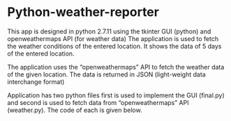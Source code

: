 # Python-weather-reporter
This app is designed in python 2.7.11 using the tkinter GUI (python) and openweathermaps API (for weather data)
The application is used to fetch the weather conditions of the entered location. It shows the data of 5 days of the entered location.

The application uses the “openweathermaps” API to fetch the weather data of the given location. The data is returned in JSON (light-weight data interchange format)

Application has two python files first is used to implement the GUI (final.py) and second is used to fetch data from “openweathermaps” API (weather.py). The code of each is given below.
